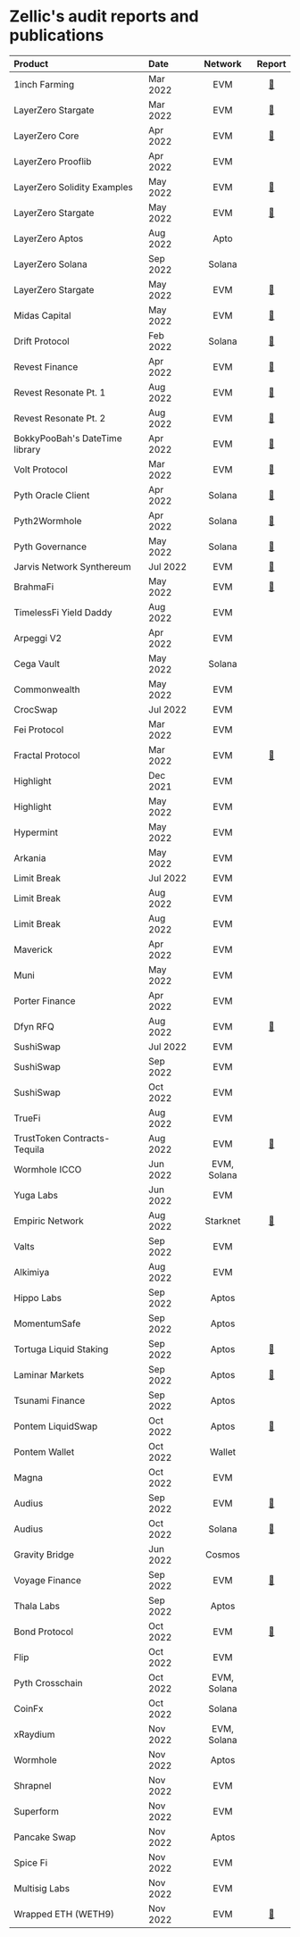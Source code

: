 # Zellic's audit reports and publications

| Product                        | Date     |   Network   |                                  Report                                   |
| :----------------------------- | :------- | :---------: | :-----------------------------------------------------------------------: |
| 1inch Farming                  | Mar 2022 |     EVM     |               [📝](./1inch%20Farming%20Audit%20Report.pdf)                |
| LayerZero Stargate             | Mar 2022 |     EVM     |       [📝](LayerZero%20Stargate%20-%20Zellic%20Audit%20Report.pdf)        |
| LayerZero Core                 | Apr 2022 |     EVM     |        [📝](./LayerZero%20Core%20-%20Zellic%20Audit%20Report.pdf)         |
| LayerZero Prooflib             | Apr 2022 |     EVM     |                                                                           |
| LayerZero Solidity Examples    | May 2022 |     EVM     | [📝](./LayerZero%20Solidity%20Examples%20-%20Zellic%20Audit%20Report.pdf) |
| LayerZero Stargate             | May 2022 |     EVM     | [📝](./LayerZero%20Solidity%20Examples%20-%20Zellic%20Audit%20Report.pdf) |
| LayerZero Aptos                | Aug 2022 |    Apto     |                                                                           |
| LayerZero Solana               | Sep 2022 |   Solana    |                                                                           |
| LayerZero Stargate             | May 2022 |     EVM     | [📝](./LayerZero%20Solidity%20Examples%20-%20Zellic%20Audit%20Report.pdf) |
| Midas Capital                  | May 2022 |     EVM     |                    [📝](./Midas%20Audit%20Report.pdf)                     |
| Drift Protocol                 | Feb 2022 |   Solana    |               [📝](./Drift%20Protocol%20Audit%20Report.pdf)               |
| Revest Finance                 | Apr 2022 |     EVM     |        [📝](./Revest%20Finance%20-%20Zellic%20Audit%20Report.pdf)         |
| Revest Resonate Pt. 1          | Aug 2022 |     EVM     |   [📝](./Revest%20Resonate%20Pt.%201%20-%20Zellic%20Audit%20Report.pdf)   |
| Revest Resonate Pt. 2          | Aug 2022 |     EVM     |   [📝](./Revest%20Resonate%20Pt.%202%20-%20Zellic%20Audit%20Report.pdf)   |
| BokkyPooBah's DateTime library | Apr 2022 |     EVM     |                   [📝](./BokkyPooBahsDateTimeLibrary/)                    |
| Volt Protocol                  | Mar 2022 |     EVM     |         [📝](./Volt%20Protocol%20-%20Zellic%20Audit%20Report.pdf)         |
| Pyth Oracle Client             | Apr 2022 |   Solana    |     [📝](./Pyth%20Oracle%20Client%20-%20Zellic%20Audit%20Report.pdf)      |
| Pyth2Wormhole                  | Apr 2022 |   Solana    |          [📝](./Pyth2Wormhole%20-%20Zellic%20Audit%20Report.pdf)          |
| Pyth Governance                | May 2022 |   Solana    |        [📝](./Pyth%20Governance%20-%20Zellic%20Audit%20Report.pdf)        |
| Jarvis Network Synthereum      | Jul 2022 |     EVM     |  [📝](./Jarvis%20Network%20Synthereum%20-%20Zellic%20Audit%20Report.pdf)  |
| BrahmaFi                       | May 2022 |     EVM     |            [📝](./BrahmaFi%20-%20Zellic%20Audit%20Report.pdf)             |
| TimelessFi Yield Daddy         | Aug 2022 |     EVM     |                                                                           |
| Arpeggi V2                     | Apr 2022 |     EVM     |                                                                           |
| Cega Vault                     | May 2022 |   Solana    |                                                                           |
| Commonwealth                   | May 2022 |     EVM     |                                                                           |
| CrocSwap                       | Jul 2022 |     EVM     |                                                                           |
| Fei Protocol                   | Mar 2022 |     EVM     |                                                                           |
| Fractal Protocol               | Mar 2022 |     EVM     |       [📝](./Fractal%20Protocol%20-%20Zellic%20Audit%20Report.pdf)        |
| Highlight                      | Dec 2021 |     EVM     |                                                                           |
| Highlight                      | May 2022 |     EVM     |                                                                           |
| Hypermint                      | May 2022 |     EVM     |                                                                           |
| Arkania                        | May 2022 |     EVM     |                                                                           |
| Limit Break                    | Jul 2022 |     EVM     |                                                                           |
| Limit Break                    | Aug 2022 |     EVM     |                                                                           |
| Limit Break                    | Aug 2022 |     EVM     |                                                                           |
| Maverick                       | Apr 2022 |     EVM     |                                                                           |
| Muni                           | May 2022 |     EVM     |                                                                           |
| Porter Finance                 | Apr 2022 |     EVM     |                                                                           |
| Dfyn RFQ                       | Aug 2022 |     EVM     |       [📝](./DFYN%20RFQ%20-%20Zellic%20Audit%20Report.pdf)                |
| SushiSwap                      | Jul 2022 |     EVM     |                                                                           |
| SushiSwap                      | Sep 2022 |     EVM     |                                                                           |
| SushiSwap                      | Oct 2022 |     EVM     |                                                                           |
| TrueFi                         | Aug 2022 |     EVM     |                                                                           |
| TrustToken Contracts-Tequila   | Aug 2022 |     EVM     | [📝](./TrustToken%20Contracts-Tequila%20-%20Zellic%20Audit%20Report.pdf)  |
| Wormhole ICCO                  | Jun 2022 | EVM, Solana |                                                                           |
| Yuga Labs                      | Jun 2022 |     EVM     |                                                                           |
| Empiric Network                | Aug 2022 |  Starknet   |      [📝](./Empiric%20Oracle%20-%20Zellic%20Audit%20Report.pdf)           |
| Valts                          | Sep 2022 |     EVM     |                                                                           |
| Alkimiya                       | Aug 2022 |     EVM     |                                                                           |
| Hippo Labs                     | Sep 2022 |    Aptos    |                                                                           |
| MomentumSafe                   | Sep 2022 |    Aptos    |                                                                           |
| Tortuga Liquid Staking         | Sep 2022 |    Aptos    |   [📝](./Tortuga%20Liquid%20Staking%20-%20Zellic%20Audit%20Report.pdf)    |
| Laminar Markets                | Sep 2022 |    Aptos    |           [📝](./Laminar%20-%20Zellic%20Audit%20Report.pdf)               |
| Tsunami Finance                | Sep 2022 |    Aptos    |                                                                           |
| Pontem LiquidSwap              | Oct 2022 |    Aptos    |    [📝](./Pontem%20Liquidswap%20-%20Zellic%20Audit%20Report.pdf)          |
| Pontem Wallet                  | Oct 2022 |   Wallet    |                                                                           |
| Magna                          | Oct 2022 |     EVM     |                                                                           |
| Audius                         | Sep 2022 |     EVM     |       [📝](./Audius%20EVM%20-%20Zellic%20Audit%20Report.pdf)              |
| Audius                         | Oct 2022 |   Solana    |       [📝](./Audius%20Solana%20-%20Zellic%20Audit%20Report.pdf)           |
| Gravity Bridge                 | Jun 2022 |   Cosmos    |                                                                           |
| Voyage Finance                 | Sep 2022 |     EVM     |           [📝](./Voyage%20-%20Zellic%20Audit%20Report.pdf)                |
| Thala Labs                     | Sep 2022 |    Aptos    |                                                                           |
| Bond Protocol                  | Oct 2022 |     EVM     | [📝](./Bond%20Protocol%20-%20Zellic%20Audit%20Report.pdf)                |
| Flip                           | Oct 2022 |     EVM     |                                                                           |
| Pyth Crosschain                | Oct 2022 | EVM, Solana |                                                                           |
| CoinFx                         | Oct 2022 |   Solana    |                                                                           |
| xRaydium                       | Nov 2022 | EVM, Solana |                                                                           |
| Wormhole                       | Nov 2022 |    Aptos    |                                                                           |
| Shrapnel                       | Nov 2022 |     EVM     |                                                                           |
| Superform                      | Nov 2022 |     EVM     |                                                                           |
| Pancake Swap                   | Nov 2022 |    Aptos    |                                                                           |
| Spice Fi                       | Nov 2022 |     EVM     |                                                                           |
| Multisig Labs                  | Nov 2022 |     EVM     |                                                                           |
| Wrapped ETH (WETH9)            | Nov 2022 |     EVM     | [📝](https://github.com/Zellic/weth)                                     |
